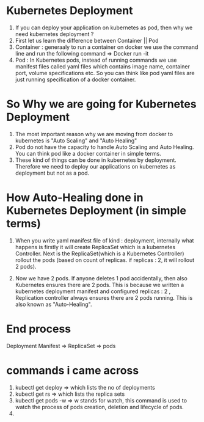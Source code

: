 Kubernetes Deployment
================================

1. If you can deploy your application on kubernetes as pod, then why we need kubernetes deployment ?
2. First let us learn the difference between Container ||  Pod 
3. Container : generaaly to run a container on docker we use the command line and run the following command => Docker run -it <image>
4. Pod : In Kubernetes pods, instead of running commands we use manifest files called yaml files which contains image name, container port, volume specifications etc. So you can think like pod yaml files are just running specification of a docker container.

So Why we are going for Kubernetes Deployment
===============================================

1. The most important reason why we are moving from docker to kubernetes is "Auto Scaling" and "Auto Healing"
2. Pod do not have the capacity to handle Auto Scaling and Auto Healing. You can think pod like a docker container in simple terms.
3. These kind of things can be done in kubernetes by deployment. Therefore we need to deploy our applications on kubernetes as deployment but not as a pod.


How Auto-Healing done in Kubernetes Deployment (in simple terms)
===================================================================
1. When you write yaml manifest file of kind : deployment, internally what happens is firstly it will create ReplicaSet which is a kubernetes Controller. Next is the ReplicaSet(which is a Kubernetes Controller) rollout the pods (based on count of replicas. if replicas : 2, it will rollout 2 pods).

2. Now we have 2 pods. If anyone deletes 1 pod accidentally, then also Kubernetes ensures there are 2 pods. This is because we written a kubernetes deployment manifest and configured replicas : 2 , Replication controller always ensures there are 2 pods running. This is also known as "Auto-Healing".

End process
=================

Deployment Manifest => ReplicaSet => pods

commands i came across
================================

1. kubectl get deploy  =>  which lists the no of deployments
2. kubectl get rs  => which lists the replica sets
3. kubectl get pods -w  => w stands for watch, this command is used to watch the process of pods creation, deletion and lifecycle of    pods.
4. 

